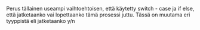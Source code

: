 Perus tällainen useampi vaihtoehtoisen, että käytetty switch - case ja if else, että jatketaanko vai lopettaanko tämä prosessi juttu. 
Tässä on muutama eri tyyppistä eli jatketaanko y/n
